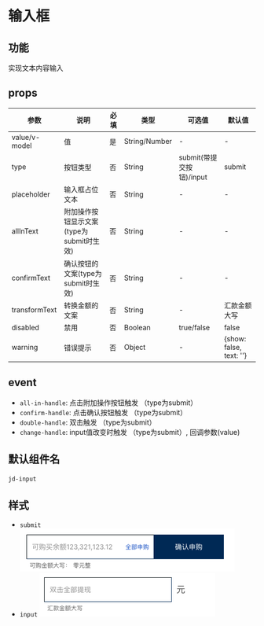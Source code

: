 # 输入框

## 功能

实现文本内容输入

## props

| 参数 | 说明 | 必填 | 类型 | 可选值 | 默认值 |
| --- | --- | --- | --- | --- | --- |
| value/v-model | 值 | 是 | String/Number | - | - |
| type | 按钮类型 | 否 | String | submit(带提交按钮)/input | submit |
| placeholder | 输入框占位文本 | 否 | String | - | - |
| allInText | 附加操作按钮显示文案(type为submit时生效) | 否 | String | - | - |
| confirmText | 确认按钮的文案(type为submit时生效) | 否 | String | - | - |
| transformText | 转换金额的文案 | 否 | String | - | 汇款金额大写 |
| disabled | 禁用 | 否 | Boolean | true/false | false |
| warning | 错误提示 | 否 | Object | - | {show: false, text: ''} |


## event

- `all-in-handle`: 点击附加操作按钮触发 （type为submit）
- `confirm-handle`: 点击确认按钮触发 （type为submit）
- `double-handle`: 双击触发 （type为submit）
- `change-handle`: input值改变时触发 （type为submit）, 回调参数(value)

## 默认组件名

`jd-input`

## 样式

- `submit`
![input-submit](./img/input-submit.png)
- `input`
![input-input](./img/input-input.png)
